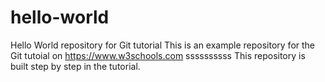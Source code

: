 # hello-world
Hello World repository for Git tutorial
This is an example repository for the Git tutoial on https://www.w3schools.com
ssssssssss
This repository is built step by step in the tutorial.
